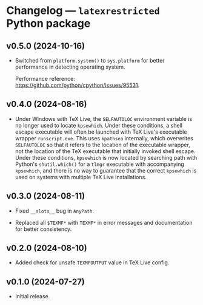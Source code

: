 # Changelog — `latexrestricted` Python package


## v0.5.0 (2024-10-16)

*  Switched from `platform.system()` to `sys.platform` for better performance
   in detecting operating system.

   Performance reference:  https://github.com/python/cpython/issues/95531.



## v0.4.0 (2024-08-16)

* Under Windows with TeX Live, the `SELFAUTOLOC` environment variable is no
  longer used to locate `kpsewhich`.  Under these conditions, a shell escape
  executable will often be launched with TeX Live's executable wrapper
  `runscript.exe`.  This uses `kpathsea` internally, which overwrites
  `SELFAUTOLOC` so that it refers to the location of the executable wrapper,
  not the location of the TeX executable that initially invoked shell escape.
  Under these conditions, `kpsewhich` is now located by searching path with
  Python's `shutil.which()` for a `tlmgr` executable with accompanying
  `kpsewhich`, and there is no way to guarantee that the correct `kpsewhich`
  is used on systems with multiple TeX Live installations.



## v0.3.0 (2024-08-11)

*  Fixed `__slots__` bug in `AnyPath`.

*  Replaced all `$TEXMF*` with `TEXMF*` in error messages and documentation
   for better consistency.



## v0.2.0 (2024-08-10)

*  Added check for unsafe `TEXMFOUTPUT` value in TeX Live config.



## v0.1.0 (2024-07-27)

*  Initial release.
